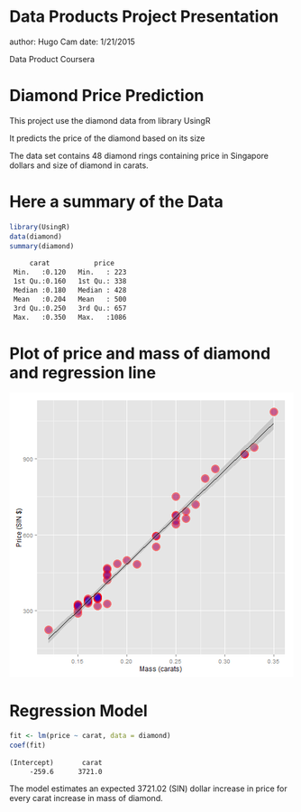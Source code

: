 Data Products Project Presentation
========================================================
author: Hugo Cam
date: 1/21/2015

Data Product Coursera



Diamond Price Prediction
========================================================

This project use the diamond data from library UsingR 

It predicts the price of the diamond based on its size

The data set contains 48 diamond rings containing price in Singapore dollars and size of diamond in carats.



Here a summary of the Data
========================================================


```r
library(UsingR)
data(diamond)
summary(diamond)
```

```
     carat           price     
 Min.   :0.120   Min.   : 223  
 1st Qu.:0.160   1st Qu.: 338  
 Median :0.180   Median : 428  
 Mean   :0.204   Mean   : 500  
 3rd Qu.:0.250   3rd Qu.: 657  
 Max.   :0.350   Max.   :1086  
```

Plot of price and mass of diamond and regression line
========================================================

![plot of chunk unnamed-chunk-2](index-figure/unnamed-chunk-2.png) 


Regression Model
========================================================


```r
fit <- lm(price ~ carat, data = diamond)
coef(fit)
```

```
(Intercept)       carat 
     -259.6      3721.0 
```

The model estimates an expected 3721.02 (SIN) dollar increase in price for every carat increase in mass of diamond.
